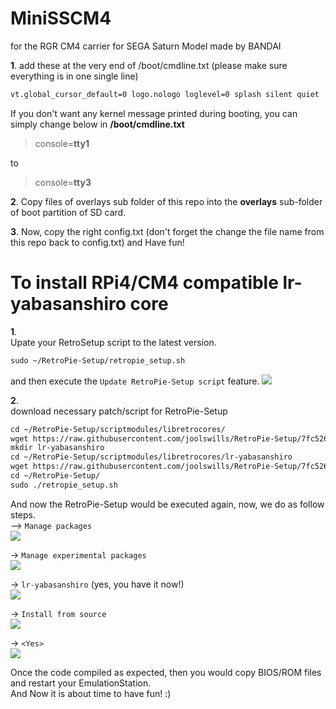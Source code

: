 # MiniSSCM4
for the RGR CM4 carrier for SEGA Saturn Model made by BANDAI

**1**. 
add these at the very end of /boot/cmdline.txt (please make sure everything is in one single line)
```markdown
vt.global_cursor_default=0 logo.nologo loglevel=0 splash silent quiet
```
If you don't want any kernel message printed during booting, you can simply change below in **/boot/cmdline.txt**

> console=**tty1**

to 
>console=**tty3**



**2**. 
Copy files of overlays sub folder of this repo into the **overlays** sub-folder of boot partition of SD card.



**3**. 
Now, copy the right config.txt (don't forget the change the file name from this repo back to config.txt) and
Have fun!

#  
# To install RPi4/CM4 compatible lr-yabasanshiro core
**1**.  
Upate your RetroSetup script to the latest version.  
```markdown
sudo ~/RetroPie-Setup/retropie_setup.sh
```

and then execute the `Update RetroPie-Setup script` feature.
<img src="https://raw.githubusercontent.com/martinx72/MiniSSCM4/main/photo/0000.png">  
  
  
  
**2**.  
download necessary patch/script for RetroPie-Setup
```markdown
cd ~/RetroPie-Setup/scriptmodules/libretrocores/
wget https://raw.githubusercontent.com/joolswills/RetroPie-Setup/7fc52613b4c27788bb90530a71231ee67ab65f24/scriptmodules/libretrocores/lr-yabasanshiro.sh
mkdir lr-yabasanshiro
cd ~/RetroPie-Setup/scriptmodules/libretrocores/lr-yabasanshiro
wget https://raw.githubusercontent.com/joolswills/RetroPie-Setup/7fc52613b4c27788bb90530a71231ee67ab65f24/scriptmodules/libretrocores/lr-yabasanshiro/01_shader_hack_rpi4.diff
cd ~/RetroPie-Setup/
sudo ./retropie_setup.sh
```
And now the RetroPie-Setup would be executed again, now, we do as follow steps.  
--> `Manage packages`   
<img src="https://raw.githubusercontent.com/martinx72/MiniSSCM4/main/photo/001.png">  
  
-> `Manage experimental packages`   
<img src="https://raw.githubusercontent.com/martinx72/MiniSSCM4/main/photo/002.png">  
  
-> `lr-yabasanshiro` (yes, you have it now!)   
<img src="https://raw.githubusercontent.com/martinx72/MiniSSCM4/main/photo/003.png">  
  
-> `Install from source`  
<img src="https://raw.githubusercontent.com/martinx72/MiniSSCM4/main/photo/004.png">  
  
-> `<Yes>`  
<img src="https://raw.githubusercontent.com/martinx72/MiniSSCM4/main/photo/005.png">  
  
Once the code compiled as expected, then you would copy BIOS/ROM files and restart your EmulationStation.  
And Now it is about time to have fun! :)


